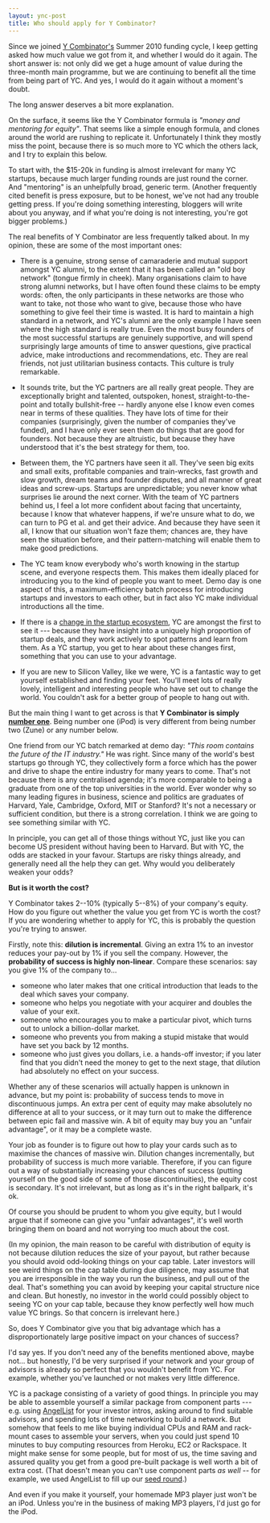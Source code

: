 ```yaml
---
layout: ync-post
title: Who should apply for Y Combinator?
---
```


Since we joined [Y Combinator's](http://ycombinator.com/) Summer 2010 funding cycle, I keep
getting asked how much value we got from it, and whether I would do it again. The short answer is:
not only did we get a huge amount of value during the three-month main programme, but we are
continuing to benefit all the time from being part of YC. And yes, I would do it again without
a moment's doubt.

The long answer deserves a bit more explanation.

On the surface, it seems like the Y Combinator formula is *"money and mentoring for equity"*. That
seems like a simple enough formula, and clones around the world are rushing to replicate it.
Unfortunately I think they mostly miss the point, because there is so much more to YC which the
others lack, and I try to explain this below.

To start with, the $15-20k in funding is almost irrelevant for many YC startups, because much
larger funding rounds are just round the corner. And "mentoring" is an unhelpfully broad,
generic term. (Another frequently cited benefit is press exposure, but to be honest, we've not
had any trouble getting press. If you're doing something interesting, bloggers will write about
you anyway, and if what you're doing is not interesting, you're got bigger problems.)

The real benefits of Y Combinator are less frequently talked about. In my opinion, these are
some of the most important ones:

* There is a genuine, strong sense of camaraderie and mutual support amongst YC alumni, to the
  extent that it has been called an "old boy network" (tongue firmly in cheek). Many organisations
  claim to have strong alumni networks, but I have often found these claims to be empty words:
  often, the only participants in these networks are those who want to take, not those who want
  to give, because those who have something to give feel their time is wasted. It is hard to
  maintain a high standard in a network, and YC's alumni are the only example I have seen where
  the high standard is really true. Even the most busy founders of the most successful startups
  are genuinely supportive, and will spend surprisingly large amounts of time to answer questions,
  give practical advice, make introductions and recommendations, etc. They are real friends, not
  just utilitarian business contacts. This culture is truly remarkable.

* It sounds trite, but the YC partners are all really great people. They are exceptionally
  bright and talented, outspoken, honest, straight-to-the-point and totally bullshit-free --
  hardly anyone else I know even comes near in terms of these qualities. They have lots of time
  for their companies (surprisingly, given the number of companies they've funded), and I have
  only ever seen them do things that are good for founders. Not because they are altruistic, but
  because they have understood that it's the best strategy for them, too.

* Between them, the YC partners have seen it all. They've seen big exits and small exits,
  profitable companies and train-wrecks, fast growth and slow growth, dream teams and founder
  disputes, and all manner of great ideas and screw-ups. Startups are unpredictable; you never
  know what surprises lie around the next corner. With the team of YC partners behind us, I feel a
  lot more confident about facing that uncertainty, because I know that whatever happens, if we're
  unsure what to do, we can turn to PG et al. and get their advice. And because they have seen it
  all, I know that our situation won't faze them; chances are, they have seen the situation
  before, and their pattern-matching will enable them to make good predictions.

* The YC team know everybody who's worth knowing in the startup scene, and everyone respects them.
  This makes them ideally placed for introducing you to the kind of people you want to meet.
  Demo day is one aspect of this, a maximum-efficiency batch process for introducing startups and
  investors to each other, but in fact also YC make individual introductions all the time.

* If there is a [change in the startup ecosystem](http://www.paulgraham.com/future.html), YC are
  amongst the first to see it --- because they have insight into a uniquely high proportion of
  startup deals, and they work actively to spot patterns and learn from them. As a YC startup,
  you get to hear about these changes first, something that you can use to your advantage.

* If you are new to Silicon Valley, like we were, YC is a fantastic way to get yourself
  established and finding your feet. You'll meet lots of really lovely, intelligent and
  interesting people who have set out to change the world. You couldn't ask for a better group of
  people to hang out with.

But the main thing I want to get across is that **Y Combinator is simply
[number one](http://blog.businessofsoftware.org/2009/09/joel-spolskys-talk-at-business-of-software-2008-on-being-number-one.html)**.
Being number one (iPod) is very different from being number two (Zune) or any number below.

One friend from our YC batch remarked at demo day: *"This room contains the future of the IT
industry."* He was right. Since many of the world's best startups go through YC, they collectively
form a force which has the power and drive to shape the entire industry for many years to come.
That's not because there is any centralised agenda; it's more comparable to being a graduate from
one of the top universities in the world. Ever wonder why so many leading figures in business,
science and politics are graduates of Harvard, Yale, Cambridge, Oxford, MIT or Stanford?
It's not a necessary or sufficient condition, but there is a strong correlation. I think we are
going to see something similar with YC.

In principle, you can get all of those things without YC, just like you can become US president
without having been to Harvard. But with YC, the odds are stacked in your favour. Startups are
risky things already, and generally need all the help they can get. Why would you deliberately
weaken your odds?


**But is it worth the cost?**

Y Combinator takes 2--10% (typically 5--8%) of your company's equity. How do you figure
out whether the value you get from YC is worth the cost? If you are wondering whether to apply
for YC, this is probably the question you're trying to answer.

Firstly, note this: **dilution is incremental**. Giving an extra 1% to an investor reduces your
pay-out by 1% if you sell the company. However, the **probability of success is highly
non-linear**. Compare these scenarios: say you give 1% of the company to...

* someone who later makes that one critical introduction that leads to the deal which saves your
  company.
* someone who helps you negotiate with your acquirer and doubles the value of your exit.
* someone who encourages you to make a particular pivot, which turns out to unlock a
  billion-dollar market.
* someone who prevents you from making a stupid mistake that would have set you back by 12 months.
* someone who just gives you dollars, i.e. a hands-off investor; if you later find that you
  didn't need the money to get to the next stage, that dilution had absolutely no effect on your
  success.

Whether any of these scenarios will actually happen is unknown in advance, but my point is:
probability of success tends to move in discontinuous jumps. An extra per cent of equity may make
absolutely no difference at all to your success, or it may turn out to make the difference between
epic fail and massive win. A bit of equity may buy you an "unfair advantage", or it may be a
complete waste.

Your job as founder is to figure out how to play your cards such as to maximise the chances of
massive win. Dilution changes incrementally, but probability of success is much more variable.
Therefore, if you can figure out a way of substantially increasing your chances of success
(putting yourself on the good side of some of those discontinuities), the equity cost is
secondary. It's not irrelevant, but as long as it's in the right ballpark, it's ok.

Of course you should be prudent to whom you give equity, but I would argue that if someone can
give you "unfair advantages", it's well worth bringing them on board and not worrying too much
about the cost. 

(In my opinion, the main reason to be careful with distribution of equity is not because dilution
reduces the size of your payout, but rather because you should avoid odd-looking things on your
cap table. Later investors will see weird things on the cap table during due diligence, may assume
that you are irresponsible in the way you run the business, and pull out of the deal. That's
something you can avoid by keeping your capital structure nice and clean. But honestly, no investor
in the world could possibly object to seeing YC on your cap table, because they know perfectly well
how much value YC brings. So that concern is irrelevant here.)

So, does Y Combinator give you that big advantage which has a disproportionately large positive
impact on your chances of success?

I'd say yes. If you don't need any of the benefits mentioned above, maybe not... but honestly, I'd
be very surprised if your network and your group of advisors is already so perfect that you
wouldn't benefit from YC. For example, whether you've launched or not makes very little difference.

YC is a package consisting of a variety of good things. In principle you may be able to assemble
yourself a similar package from component parts --- e.g. using [AngelList](http://angel.co/) for
your investor intros, asking around to find suitable advisors, and spending lots of time
networking to build a network. But somehow that feels to me like buying individual CPUs and RAM
and rack-mount cases to assemble your servers, when you could just spend 10 minutes to buy
computing resources from Heroku, EC2 or Rackspace. It might make sense for some people, but for
most of us, the time saving and assured quality you get from a good pre-built package is well
worth a bit of extra cost. (That doesn't mean you can't use component parts *as well* -- for
example, we used AngelList to fill up our
[seed round](http://techcrunch.com/2010/08/02/rapportive-funding/).)

And even if you make it yourself, your homemade MP3 player just won't be an iPod.
Unless you're in the business of making MP3 players, I'd just go for the iPod.
